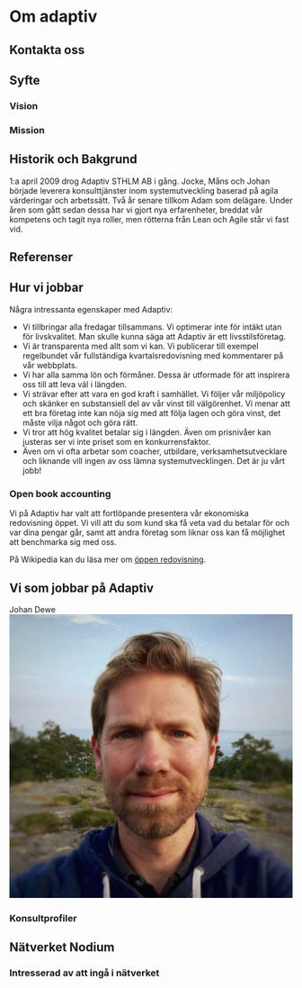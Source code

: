 # Om adaptiv

## Kontakta oss

## Syfte

### Vision

### Mission

## Historik och Bakgrund
1:a april 2009 drog Adaptiv STHLM AB i gång. Jocke, Måns och Johan började leverera konsulttjänster inom systemutveckling baserad på agila värderingar och arbetssätt. Två år senare tillkom Adam som delägare. Under åren som gått sedan dessa har vi gjort nya erfarenheter, breddat vår kompetens och tagit nya roller, men rötterna från Lean och Agile står vi fast vid.

## Referenser

## Hur vi jobbar
Några intressanta egenskaper med Adaptiv:

* Vi tillbringar alla fredagar tillsammans. Vi optimerar inte för intäkt utan för livskvalitet. Man skulle kunna säga att Adaptiv är ett livsstilsföretag.
* Vi är transparenta med allt som vi kan. Vi publicerar till exempel regelbundet vår fullständiga kvartalsredovisning med kommentarer på vår webbplats.
* Vi har alla samma lön och förmåner. Dessa är utformade för att inspirera oss till att leva väl i längden.
* Vi strävar efter att vara en god kraft i samhället. Vi följer vår miljöpolicy och skänker en substansiell del av vår vinst till välgörenhet. Vi menar att ett bra företag inte kan nöja sig med att följa lagen och göra vinst, det måste vilja något och göra rätt.
* Vi tror att hög kvalitet betalar sig i längden. Även om prisnivåer kan justeras ser vi inte priset som en konkurrensfaktor.
* Även om vi ofta arbetar som coacher, utbildare, verksamhetsutvecklare och liknande vill ingen av oss lämna systemutvecklingen. Det är ju vårt jobb!

### Open book accounting
Vi på Adaptiv har valt att fortlöpande presentera vår ekonomiska redovisning öppet. Vi vill att du som kund ska få veta vad du betalar för och var dina pengar går, samt att andra företag som liknar oss kan få möjlighet att benchmarka sig med oss.

På Wikipedia kan du läsa mer om [öppen redovisning](https://en.wikipedia.org/wiki/Open-book_Accounting).

## Vi som jobbar på Adaptiv

Johan Dewe 
![Johan Dewe](/assets/dewe.jpg "Title for Dewe's image")

### Konsultprofiler

## Nätverket Nodium

### Intresserad av att ingå i nätverket
